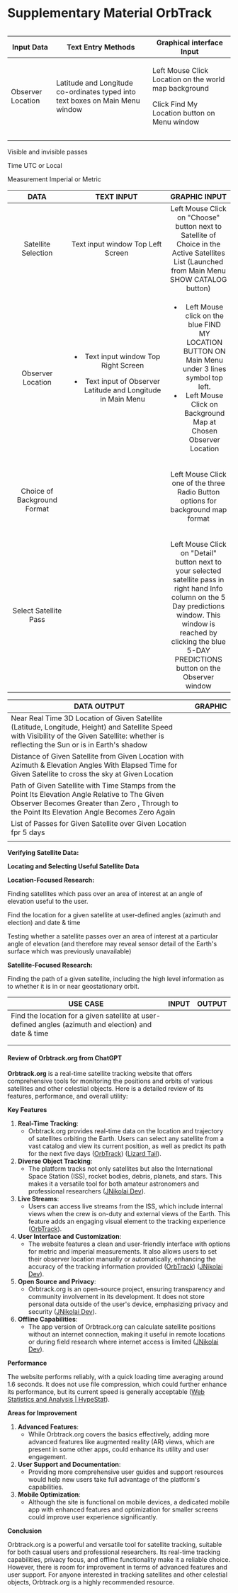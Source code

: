 # Supplementary Material OrbTrack

<figure><img src=".gitbook/assets/image (2) (1).png" alt=""><figcaption></figcaption></figure>

| Input Data        | Text Entry Methods                                                            | Graphical interface Input                                                                                       |
| ----------------- | ----------------------------------------------------------------------------- | --------------------------------------------------------------------------------------------------------------- |
| Observer Location | Latitude and Longitude co-ordinates typed into text boxes on Main Menu window | <p>Left Mouse Click Location on the world map background</p><p>Click Find My Location button on Menu window</p> |
|                   |                                                                               |                                                                                                                 |
|                   |                                                                               |                                                                                                                 |

Visible and invisible passes

Time UTC or Local

Measurement Imperial or Metric

<table><thead><tr><th width="118" align="center">DATA</th><th width="209" align="center">TEXT INPUT</th><th align="center">GRAPHIC INPUT</th></tr></thead><tbody><tr><td align="center">Satellite Selection</td><td align="center">Text input window Top Left Screen</td><td align="center">Left Mouse Click on "Choose" button next to Satellite of Choice in the Active Satellites List (Launched from Main Menu SHOW CATALOG button)<img src=".gitbook/assets/satellitedatabasecelestrak headingsANNOTATED.jpg" alt=""></td></tr><tr><td align="center">Observer Location</td><td align="center"><ul><li>Text input window Top Right Screen</li></ul><ul><li>Text input of Observer Latitude and Longitude in Main Menu<img src=".gitbook/assets/image (2).png" alt=""></li></ul><p></p><p></p></td><td align="center"><ul><li>Left Mouse click on the blue FIND MY LOCATION BUTTON ON Main Menu under 3 lines symbol top left.</li><li>Left Mouse Click on Background Map at Chosen Observer Location<img src=".gitbook/assets/LandingPageViewANNOTATEDbigarrow.jpg" alt=""></li></ul></td></tr><tr><td align="center">Choice of Background Format</td><td align="center"></td><td align="center"><p>Left Mouse Click one of the three Radio Button options for background map format</p><p><img src=".gitbook/assets/map selectionsubwindow (2).JPG" alt=""></p></td></tr><tr><td align="center">Select Satellite Pass</td><td align="center"></td><td align="center">Left Mouse Click on "Detail" button next to your selected satellite pass in right hand Info column on the 5 Day predictions window. This window is reached by clicking the blue 5-DAY PREDICTIONS button on the Observer window<img src=".gitbook/assets/image (6).png" alt=""></td></tr></tbody></table>

| DATA OUTPUT                                                                                                                                                                                        | GRAPHIC                                                                                         |
| -------------------------------------------------------------------------------------------------------------------------------------------------------------------------------------------------- | ----------------------------------------------------------------------------------------------- |
| Near Real Time 3D Location of Given Satellite (Latitude, Longitude, Height) and Satellite Speed with Visibility of the Given Satellite:  whether is reflecting the Sun or is in Earth's shadow     | <img src=".gitbook/assets/image (4) (1).png" alt="" data-size="original">                       |
| Distance of Given Satellite from Given Location with Azimuth & Elevation Angles With Elapsed Time for Given Satellite to cross the sky at Given Location                                           | <img src=".gitbook/assets/image (3) (1).png" alt="" data-size="original">                       |
| Path of Given Satellite with Time Stamps from the Point Its Elevation Angle Relative to The Given Observer Becomes Greater than Zero , Through to the Point Its Elevation Angle Becomes Zero Again | <img src=".gitbook/assets/detailpredictionwindowcosmosexample.JPG" alt="" data-size="original"> |
| List of Passes for Given Satellite over Given Location fpr 5 days                                                                                                                                  | <img src=".gitbook/assets/image (1) (1).png" alt="" data-size="original">                       |
|                                                                                                                                                                                                    |                                                                                                 |

**Verifying Satellite Data:**&#x20;

**Locating and Selecting Useful Satellite Data**

**Location-Focused Research:**&#x20;

Finding satellites which pass over an area of interest at an angle of elevation useful to the user.



Find the location for a given satellite at user-defined angles (azimuth and election) and date & time

Testing whether a satellite passes over an area of interest at a particular angle of elevation (and therefore may reveal sensor detail of the Earth's surface which was previously unavailable)

**Satellite-Focused Research:**&#x20;

Finding the path of a given satellite, including the high level information as to whether it is in or near geostationary orbit.

| USE CASE                                                                                              | INPUT | OUTPUT |
| ----------------------------------------------------------------------------------------------------- | ----- | ------ |
| Find the location for a given satellite at user-defined angles (azimuth and election) and date & time |       |        |
|                                                                                                       |       |        |
|                                                                                                       |       |        |

#### Review of Orbtrack.org from ChatGPT

**Orbtrack.org** is a real-time satellite tracking website that offers comprehensive tools for monitoring the positions and orbits of various satellites and other celestial objects. Here is a detailed review of its features, performance, and overall utility:

**Key Features**

1. **Real-Time Tracking**:
   * Orbtrack.org provides real-time data on the location and trajectory of satellites orbiting the Earth. Users can select any satellite from a vast catalog and view its current position, as well as predict its path for the next five days​ ([OrbTrack](https://www.orbtrack.org/))​​ ([Lizard Tail](https://www.lizard-tail.com/isana/tracking/))​.
2. **Diverse Object Tracking**:
   * The platform tracks not only satellites but also the International Space Station (ISS), rocket bodies, debris, planets, and stars. This makes it a versatile tool for both amateur astronomers and professional researchers​ ([JNikolai Dev](https://jnikolai.dev/apps/orbtrack/))​.
3. **Live Streams**:
   * Users can access live streams from the ISS, which include internal views when the crew is on-duty and external views of the Earth. This feature adds an engaging visual element to the tracking experience​ ([OrbTrack](https://www.orbtrack.org/))​.
4. **User Interface and Customization**:
   * The website features a clean and user-friendly interface with options for metric and imperial measurements. It also allows users to set their observer location manually or automatically, enhancing the accuracy of the tracking information provided​ ([OrbTrack](https://www.orbtrack.org/))​​ ([JNikolai Dev](https://jnikolai.dev/apps/orbtrack/))​.
5. **Open Source and Privacy**:
   * Orbtrack.org is an open-source project, ensuring transparency and community involvement in its development. It does not store personal data outside of the user's device, emphasizing privacy and security​ ([JNikolai Dev](https://jnikolai.dev/apps/orbtrack/))​.
6. **Offline Capabilities**:
   * The app version of Orbtrack.org can calculate satellite positions without an internet connection, making it useful in remote locations or during field research where internet access is limited​ ([JNikolai Dev](https://jnikolai.dev/apps/orbtrack/))​.

**Performance**

The website performs reliably, with a quick loading time averaging around 1.6 seconds. It does not use file compression, which could further enhance its performance, but its current speed is generally acceptable​ ([Web Statistics and Analysis | HypeStat](https://hypestat.com/info/orbtrack.org))​.

**Areas for Improvement**

1. **Advanced Features**:
   * While Orbtrack.org covers the basics effectively, adding more advanced features like augmented reality (AR) views, which are present in some other apps, could enhance its utility and user engagement.
2. **User Support and Documentation**:
   * Providing more comprehensive user guides and support resources would help new users take full advantage of the platform's capabilities.
3. **Mobile Optimization**:
   * Although the site is functional on mobile devices, a dedicated mobile app with enhanced features and optimization for smaller screens could improve user experience significantly.

**Conclusion**

Orbtrack.org is a powerful and versatile tool for satellite tracking, suitable for both casual users and professional researchers. Its real-time tracking capabilities, privacy focus, and offline functionality make it a reliable choice. However, there is room for improvement in terms of advanced features and user support. For anyone interested in tracking satellites and other celestial objects, Orbtrack.org is a highly recommended resource.
